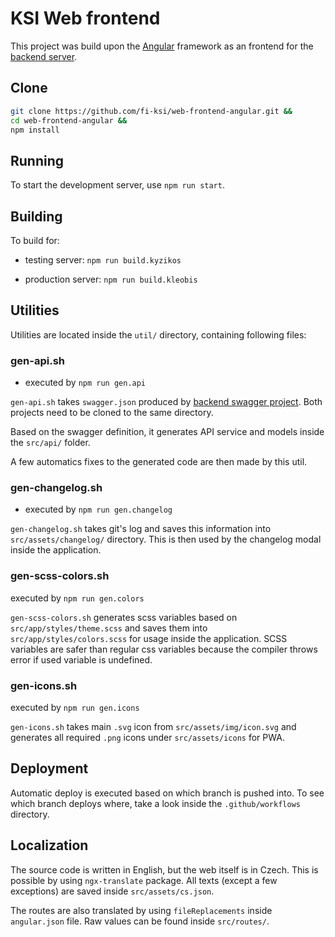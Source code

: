 # KSI Web frontend

This project was build upon the [Angular](https://angular.io/guide/) framework as an frontend for the [backend server](https://github.com/fi-ksi/web-backend). 

## Clone

```bash
git clone https://github.com/fi-ksi/web-frontend-angular.git &&
cd web-frontend-angular &&
npm install
```

## Running

To start the development server, use `npm run start`.

## Building

To build for:

- testing server: `npm run build.kyzikos`

- production server: `npm run build.kleobis`

## Utilities

Utilities are located inside the `util/` directory, containing following files:

### gen-api.sh

- executed by `npm run gen.api`

`gen-api.sh` takes `swagger.json` produced by [backend swagger project](https://github.com/fi-ksi/web-backend-swagger). Both projects need to be cloned to the same directory.

Based on the swagger definition, it generates API service and models inside the `src/api/` folder. 

A few automatics fixes to the generated code are then made by this util.

### gen-changelog.sh

- executed by `npm run gen.changelog`

`gen-changelog.sh` takes git's log and saves this information into `src/assets/changelog/` directory. This is then used by the changelog modal inside the application.

### gen-scss-colors.sh

executed by `npm run gen.colors`

`gen-scss-colors.sh` generates scss variables based on `src/app/styles/theme.scss` and saves them into `src/app/styles/colors.scss` for usage inside the application. SCSS variables are safer than regular css variables because the compiler throws error if used variable is undefined.

### gen-icons.sh

executed by `npm run gen.icons`

`gen-icons.sh` takes main `.svg` icon from `src/assets/img/icon.svg` and generates all required `.png` icons under `src/assets/icons` for PWA.


## Deployment

Automatic deploy is executed based on which branch is pushed into. To see which branch deploys where, take a look inside the `.github/workflows` directory.

## Localization

The source code is written in English, but the web itself is in Czech. This is possible by using `ngx-translate` package. All texts (except a few exceptions) are saved inside `src/assets/cs.json`.

The routes are also translated by using `fileReplacements` inside `angular.json` file. Raw values can be found inside `src/routes/`.

